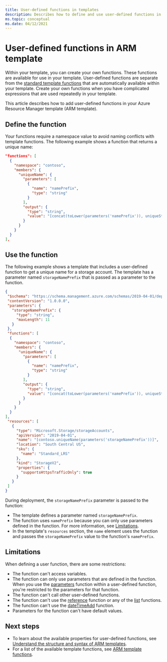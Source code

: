 ```yaml
---
title: User-defined functions in templates
description: Describes how to define and use user-defined functions in an Azure Resource Manager template (ARM template).
ms.topic: conceptual
ms.date: 04/12/2021
---
```


# User-defined functions in ARM template

Within your template, you can create your own functions. These functions are available for use in your template. User-defined functions are separate from the [standard template functions](template-functions.md) that are automatically available within your template. Create your own functions when you have complicated expressions that are used repeatedly in your template.

This article describes how to add user-defined functions in your Azure Resource Manager template (ARM template).

## Define the function

Your functions require a namespace value to avoid naming conflicts with template functions. The following example shows a function that returns a unique name:

```json
"functions": [
  {
    "namespace": "contoso",
    "members": {
      "uniqueName": {
        "parameters": [
          {
            "name": "namePrefix",
            "type": "string"
          }
        ],
        "output": {
          "type": "string",
          "value": "[concat(toLower(parameters('namePrefix')), uniqueString(resourceGroup().id))]"
        }
      }
    }
  }
],
```

## Use the function

The following example shows a template that includes a user-defined function to get a unique name for a storage account. The template has a parameter named `storageNamePrefix` that is passed as a parameter to the function.

```json
{
 "$schema": "https://schema.management.azure.com/schemas/2019-04-01/deploymentTemplate.json#",
 "contentVersion": "1.0.0.0",
 "parameters": {
   "storageNamePrefix": {
     "type": "string",
     "maxLength": 11
   }
 },
 "functions": [
  {
    "namespace": "contoso",
    "members": {
      "uniqueName": {
        "parameters": [
          {
            "name": "namePrefix",
            "type": "string"
          }
        ],
        "output": {
          "type": "string",
          "value": "[concat(toLower(parameters('namePrefix')), uniqueString(resourceGroup().id))]"
        }
      }
    }
  }
],
 "resources": [
   {
     "type": "Microsoft.Storage/storageAccounts",
     "apiVersion": "2019-04-01",
     "name": "[contoso.uniqueName(parameters('storageNamePrefix'))]",
     "location": "South Central US",
     "sku": {
       "name": "Standard_LRS"
     },
     "kind": "StorageV2",
     "properties": {
       "supportsHttpsTrafficOnly": true
     }
   }
 ]
}
```

During deployment, the `storageNamePrefix` parameter is passed to the function:

* The template defines a parameter named `storageNamePrefix`.
* The function uses `namePrefix` because you can only use parameters defined in the function. For more information, see [Limitations](#limitations).
* In the template's `resources` section, the `name` element uses the function and passes the `storageNamePrefix` value to the function's `namePrefix`.

## Limitations

When defining a user function, there are some restrictions:

* The function can't access variables.
* The function can only use parameters that are defined in the function. When you use the [parameters](template-functions-deployment.md#parameters) function within a user-defined function, you're restricted to the parameters for that function.
* The function can't call other user-defined functions.
* The function can't use the [reference](template-functions-resource.md#reference) function or any of the [list](template-functions-resource.md#list) functions.
* The function can't use the [dateTimeAdd](template-functions-date.md#datetimeadd) function.
* Parameters for the function can't have default values.

## Next steps

* To learn about the available properties for user-defined functions, see [Understand the structure and syntax of ARM templates](./syntax.md).
* For a list of the available template functions, see [ARM template functions](template-functions.md).